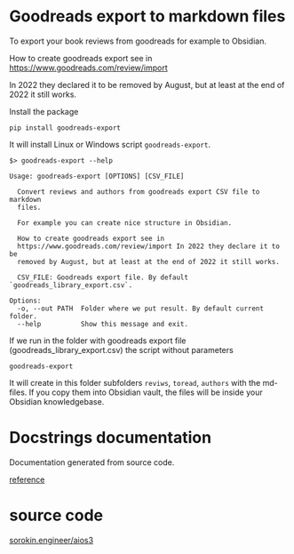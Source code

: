 # Goodreads export to markdown files

To export your book reviews from goodreads for example to Obsidian.

How to create goodreads export see in https://www.goodreads.com/review/import

In 2022 they declared it to be removed by August, but at least at the end of 2022 it still works.

Install the package

    pip install goodreads-export

It will install Linux or Windows script `goodreads-export`.

    $> goodreads-export --help

    Usage: goodreads-export [OPTIONS] [CSV_FILE]

      Convert reviews and authors from goodreads export CSV file to markdown
      files.

      For example you can create nice structure in Obsidian.

      How to create goodreads export see in
      https://www.goodreads.com/review/import In 2022 they declare it to be
      removed by August, but at least at the end of 2022 it still works.

      CSV_FILE: Goodreads export file. By default `goodreads_library_export.csv`.

    Options:
      -o, --out PATH  Folder where we put result. By default current folder.
      --help          Show this message and exit.

If we run in the folder with goodreads export file (goodreads_library_export.csv) the script without parameters

    goodreads-export

It will create in this folder subfolders `reviws`, `toread`, `authors` with the md-files.
If you copy them into Obsidian vault, the files will be inside your Obsidian knowledgebase.

# Docstrings documentation

Documentation generated from source code.

[reference](docstrings/)

# source code

[sorokin.engineer/aios3](https://github.com/andgineer/goodreads-export)
